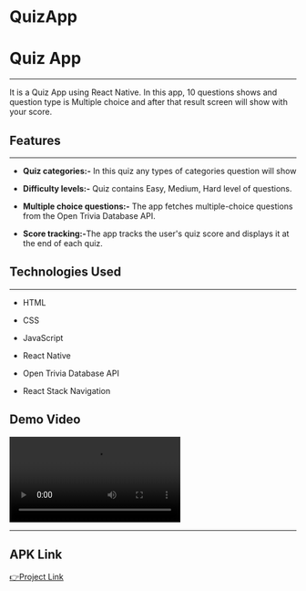 # QuizApp
<h1>Quiz App</h1>
<hr><p> It is a Quiz App using React Native. In this app, 10 questions shows and question type is Multiple choice and after that result screen will show with your score.
</p><h2>Features</h2>
<hr><ul>
<li><b> Quiz categories:-</b> In this quiz any types of categories question will show </li>
</ul><ul>
<li><b>Difficulty levels:-</b> Quiz contains Easy, Medium, Hard level of questions.</li>
</ul>
<ul>
<li><b>Multiple choice questions:-</b> The app fetches multiple-choice questions from the Open Trivia Database API.</li>
</ul><ul>
<li><b>Score tracking:-</b>The app tracks the user's quiz score and displays it at the end of each quiz.</li>
</ul>

<h2>Technologies Used</h2>
<hr><ul>
<li>HTML</li>
</ul><ul>
<li>CSS</li>
</ul><ul>
<li>JavaScript</li>
</ul><ul>
<li>React Native</li>
</ul><ul>
<li>Open Trivia Database API</li>
</ul>
<ul>
<li>React Stack Navigation</li>
</ul>

<h2>Demo Video</h2>
<video controls>
  <source src="https://drive.google.com/file/d/1fGfHqN4Z0eAxDAgJkPtcY-BOVEgIIvnM/view?usp=drive_link" type="video/mp4">
  
</video>
<hr>
<h2>APK Link</h2>
<a href="https://drive.google.com/file/d/1DbIW79pw7NvhKFPpe7Tl9kFF7wnxdAc2/view?usp=sharing">👉Project Link</a>
